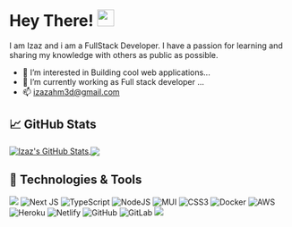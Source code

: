 # Hey There! <img src="https://c.tenor.com/SNL9_xhZl9oAAAAi/waving-hand-joypixels.gif" width="30px">


I am Izaz and i am a FullStack Developer. I have a passion for learning and sharing my knowledge with others as public as possible. 

- 👀 I’m interested in Building cool web applications...
- 🌱 I’m currently working as Full stack developer ...
- 📫 izazahm3d@gmail.com

## &#x1f4c8; GitHub Stats
<a href="https://github.com/callmeizaz/github-readme-stats">
  <img align="center" src="https://github-readme-stats.vercel.app/api?username=callmeizaz&count_private=true&show_icons=true&theme=radical)](https://github.com/callmeizaz/github-readme-stats" alt="Izaz's GitHub Stats"/>
</a>
<a href="https://github.com/callmeizaz/github-readme-stats">
   <img align="center" src="https://github-readme-stats.vercel.app/api/top-langs/?username=callmeizaz&hide=html&layout=compact&theme=radical)](https://github.com/callmeizaz/github-readme-stats" />
</a>



## 🔧 Technologies & Tools
![](https://img.shields.io/badge/-ReactJs-61DAFB?logo=react&logoColor=white&style=plastic)
![Next JS](https://img.shields.io/badge/Next-black?style=plastic&logo=next.js&logoColor=white)
![TypeScript](https://img.shields.io/badge/typescript-%23007ACC.svg?style=plastic&logo=typescript&logoColor=white)
![NodeJS](https://img.shields.io/badge/node.js-6DA55F?style=plastic&logo=node.js&logoColor=white)
![MUI](https://img.shields.io/badge/MUI-%230081CB.svg?style=plastic&logo=mui&logoColor=white)
![CSS3](https://img.shields.io/badge/css3-%231572B6.svg?style=plastic&logo=css3&logoColor=white)
![Docker](https://img.shields.io/badge/docker-%230db7ed.svg?style=plastic&logo=docker&logoColor=white)
![AWS](https://img.shields.io/badge/AWS-%23FF9900.svg?style=plastic&logo=amazon-aws&logoColor=white)
![Heroku](https://img.shields.io/badge/heroku-%23430098.svg?style=plastic&logo=heroku&logoColor=white)
![Netlify](https://img.shields.io/badge/netlify-%23000000.svg?style=plastic&logo=netlify&logoColor=#00C7B7)
![GitHub](https://img.shields.io/badge/github-%23121011.svg?style=plastic&logo=github&logoColor=white)
![GitLab](https://img.shields.io/badge/gitlab-%23181717.svg?style=plastic&logo=gitlab&logoColor=white)
![](https://img.shields.io/badge/NPM-%23000000.svg?style=plastic&logo=npm&logoColor=white)

<!---
Callmeizaz/Callmeizaz is a ✨ special ✨ repository because its `README.md` (this file) appears on your GitHub profile.
You can click the Preview link to take a look at your changes.
--->
